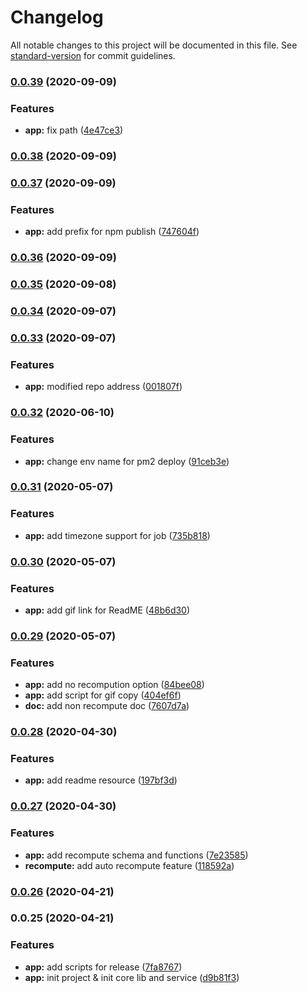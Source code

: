 # Changelog

All notable changes to this project will be documented in this file. See [standard-version](https://github.com/conventional-changelog/standard-version) for commit guidelines.

### [0.0.39](https://github.com/zhangchenyue/sharp-replay/compare/v-0.0.38...v-0.0.39) (2020-09-09)


### Features

* **app:** fix path ([4e47ce3](https://github.com/zhangchenyue/sharp-replay/commit/4e47ce3c4f04700a6f21767589e05d003278f786))

### [0.0.38](https://github.com/zhangchenyue/sharp-replay/compare/v-0.0.37...v-0.0.38) (2020-09-09)

### [0.0.37](https://github.com/zhangchenyue/sharp-replay/compare/v-0.0.36...v-0.0.37) (2020-09-09)


### Features

* **app:** add prefix for npm publish ([747604f](https://github.com/zhangchenyue/sharp-replay/commit/747604f6e83c7c200bced9237eaae7fe9397f011))

### [0.0.36](https://github.com/zhangchenyue/sharp-replay/compare/v-0.0.35...v-0.0.36) (2020-09-09)

### [0.0.35](https://github.com/zhangchenyue/sharp-replay/compare/v-0.0.34...v-0.0.35) (2020-09-08)

### [0.0.34](https://github.com/zhangchenyue/sharp-replay/compare/v-0.0.33...v-0.0.34) (2020-09-07)

### [0.0.33](https://github.com/zhangchenyue/sharp-replay/compare/v-0.0.32...v-0.0.33) (2020-09-07)


### Features

* **app:** modified repo address ([001807f](https://github.com/zhangchenyue/sharp-replay/commit/001807fbd3aa43ee18017c8ecfd00232e2fd70f2))

### [0.0.32](https://github.com/zhangchenyue/sharp-replay/compare/v-0.0.31...v-0.0.32) (2020-06-10)


### Features

* **app:** change env name for pm2 deploy ([91ceb3e](https://github.com/zhangchenyue/sharp-replay/commit/91ceb3e850a8d5bef0d645c8c4dfc55164faf602))

### [0.0.31](https://github.com/zhangchenyue/sharp-replay/compare/v-0.0.30...v-0.0.31) (2020-05-07)


### Features

* **app:** add timezone support for job ([735b818](https://github.com/zhangchenyue/sharp-replay/commit/735b8183d64afb32a88c643fa7775712caee6326))

### [0.0.30](https://github.com/zhangchenyue/sharp-replay/compare/v-0.0.29...v-0.0.30) (2020-05-07)


### Features

* **app:** add gif link for ReadME ([48b6d30](https://github.com/zhangchenyue/sharp-replay/commit/48b6d302f11649300ddee73c36cc35196da71be4))

### [0.0.29](https://github.com/zhangchenyue/sharp-replay/compare/v-0.0.28...v-0.0.29) (2020-05-07)


### Features

* **app:** add no recompution option ([84bee08](https://github.com/zhangchenyue/sharp-replay/commit/84bee086e085c19b70c9096803d66cb0abe43d67))
* **app:** add script for gif copy ([404ef6f](https://github.com/zhangchenyue/sharp-replay/commit/404ef6f594aecc366599d3a1f0ed2d5f976a1e6d))
* **doc:** add non recompute doc ([7607d7a](https://github.com/zhangchenyue/sharp-replay/commit/7607d7a17543c28d50cc38cb6a068d6830b295a8))

### [0.0.28](https://github.com/zhangchenyue/sharp-replay/compare/v-0.0.27...v-0.0.28) (2020-04-30)


### Features

* **app:** add readme resource ([197bf3d](https://github.com/zhangchenyue/sharp-replay/commit/197bf3d1dc0e2b0ea19559bd6cee13b0fb277ac0))

### [0.0.27](https://github.com/zhangchenyue/sharp-replay/compare/v-0.0.26...v-0.0.27) (2020-04-30)


### Features

* **app:** add recompute schema and functions ([7e23585](https://github.com/zhangchenyue/sharp-replay/commit/7e23585251097400603330180fbac836a314b47a))
* **recompute:** add auto recompute feature ([118592a](https://github.com/zhangchenyue/sharp-replay/commit/118592a6644ba3f5e75ce9452c5681a971a40220))

### [0.0.26](https://github.com/zhangchenyue/sharp-replay/compare/v-0.0.25...v-0.0.26) (2020-04-21)

### 0.0.25 (2020-04-21)


### Features

* **app:** add scripts for release ([7fa8767](https://github.com/zhangchenyue/sharp-replay/commit/7fa8767b4fb483b87599f2dd7d2cf3e82d07a4c6))
* **app:** init project & init core lib and service ([d9b81f3](https://github.com/zhangchenyue/sharp-replay/commit/d9b81f3c76535e037d18af17aa3f559efd871b55))
